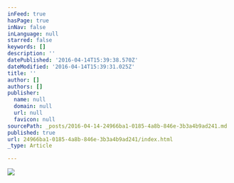 ```yaml
---
inFeed: true
hasPage: true
inNav: false
inLanguage: null
starred: false
keywords: []
description: ''
datePublished: '2016-04-14T15:39:38.570Z'
dateModified: '2016-04-14T15:39:31.025Z'
title: ''
author: []
authors: []
publisher:
  name: null
  domain: null
  url: null
  favicon: null
sourcePath: _posts/2016-04-14-24966ba1-0185-4a8b-846e-3b3a4b9ad241.md
published: true
url: 24966ba1-0185-4a8b-846e-3b3a4b9ad241/index.html
_type: Article

---
```

![](https://the-grid-user-content.s3-us-west-2.amazonaws.com/e6f54a09-1f0e-4f3d-9a59-5c7268613b23.jpg)